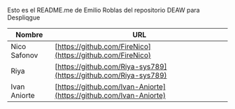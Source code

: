 Esto es el README.me de Emilio Roblas del repositorio DEAW para Despliqgue


| Nombre        | URL                                         |
|---------------|---------------------------------------------|
| Nico Safonov | [https://github.com/FireNico](https://github.com/FireNico)         |
| Riya         | [https://github.com/Riya-sys789](https://github.com/Riya-sys789)   |
| Ivan Aniorte | [https://github.com/Ivan-Aniorte](https://github.com/Ivan-Aniorte) |
